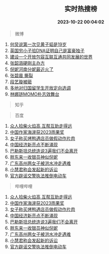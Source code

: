 <div align="center"><h2>实时热搜榜</h2><h4>2023-10-22 00:04:02</h4></div>

> 微博  

1. [何炅说第一次见黄子韬是19岁](https://s.weibo.com/weibo?q=%23%E4%BD%95%E7%82%85%E8%AF%B4%E7%AC%AC%E4%B8%80%E6%AC%A1%E8%A7%81%E9%BB%84%E5%AD%90%E9%9F%AC%E6%98%AF19%E5%B2%81%23&t=31&band_rank=1&Refer=top)<br />
2. [英国穷小子验DNA证明自己是富豪独子](https://s.weibo.com/weibo?q=%23%E8%8B%B1%E5%9B%BD%E7%A9%B7%E5%B0%8F%E5%AD%90%E9%AA%8CDNA%E8%AF%81%E6%98%8E%E8%87%AA%E5%B7%B1%E6%98%AF%E5%AF%8C%E8%B1%AA%E7%8B%AC%E5%AD%90%23&t=31&band_rank=2&Refer=top)<br />
3. [建设一个开放包容互联互通共同发展的世界](https://s.weibo.com/weibo?q=%23%E5%BB%BA%E8%AE%BE%E4%B8%80%E4%B8%AA%E5%BC%80%E6%94%BE%E5%8C%85%E5%AE%B9%E4%BA%92%E8%81%94%E4%BA%92%E9%80%9A%E5%85%B1%E5%90%8C%E5%8F%91%E5%B1%95%E7%9A%84%E4%B8%96%E7%95%8C%23&t=31&band_rank=3&Refer=top)<br />
4. [张韶涵硬刚主办方](https://s.weibo.com/weibo?q=%23%E5%BC%A0%E9%9F%B6%E6%B6%B5%E7%A1%AC%E5%88%9A%E4%B8%BB%E5%8A%9E%E6%96%B9%23&t=31&band_rank=4&Refer=top)<br />
5. [倪妮河南分妮最近火了](https://s.weibo.com/weibo?q=%23%E5%80%AA%E5%A6%AE%E6%B2%B3%E5%8D%97%E5%88%86%E5%A6%AE%E6%9C%80%E8%BF%91%E7%81%AB%E4%BA%86%23&t=31&band_rank=5&Refer=top)<br />
6. [张碧晨 撕裂](https://s.weibo.com/weibo?q=%E5%BC%A0%E7%A2%A7%E6%99%A8%20%E6%92%95%E8%A3%82&t=31&band_rank=6&Refer=top)<br />
7. [段艺璇被砸](https://s.weibo.com/weibo?q=%23%E6%AE%B5%E8%89%BA%E7%92%87%E8%A2%AB%E7%A0%B8%23&t=31&band_rank=7&Refer=top)<br />
8. [多地对归国留学生开放定向选调](https://s.weibo.com/weibo?q=%23%E5%A4%9A%E5%9C%B0%E5%AF%B9%E5%BD%92%E5%9B%BD%E7%95%99%E5%AD%A6%E7%94%9F%E5%BC%80%E6%94%BE%E5%AE%9A%E5%90%91%E9%80%89%E8%B0%83%23&t=31&band_rank=8&Refer=top)<br />
9. [林娜琏MOMO朴志效舞台](https://s.weibo.com/weibo?q=%E6%9E%97%E5%A8%9C%E7%90%8FMOMO%E6%9C%B4%E5%BF%97%E6%95%88%E8%88%9E%E5%8F%B0&t=31&band_rank=9&Refer=top)<br />

> 知乎  


> 百度  

1. [众人拾柴火焰高 互帮互助走得远](https://www.baidu.com/s?wd=%E4%BC%97%E4%BA%BA%E6%8B%BE%E6%9F%B4%E7%81%AB%E7%84%B0%E9%AB%98+%E4%BA%92%E5%B8%AE%E4%BA%92%E5%8A%A9%E8%B5%B0%E5%BE%97%E8%BF%9C&sa=fyb_news&rsv_dl=fyb_news)<br />
2. [中国作家海漄获2023雨果奖](https://www.baidu.com/s?wd=%E4%B8%AD%E5%9B%BD%E4%BD%9C%E5%AE%B6%E6%B5%B7%E6%BC%84%E8%8E%B72023%E9%9B%A8%E6%9E%9C%E5%A5%96&sa=fyb_news&rsv_dl=fyb_news)<br />
3. [女子称买烤鸭遇店员做假动作片肉](https://www.baidu.com/s?wd=%E5%A5%B3%E5%AD%90%E7%A7%B0%E4%B9%B0%E7%83%A4%E9%B8%AD%E9%81%87%E5%BA%97%E5%91%98%E5%81%9A%E5%81%87%E5%8A%A8%E4%BD%9C%E7%89%87%E8%82%89&sa=fyb_news&rsv_dl=fyb_news)<br />
4. [中国经济新亮点不断涌现](https://www.baidu.com/s?wd=%E4%B8%AD%E5%9B%BD%E7%BB%8F%E6%B5%8E%E6%96%B0%E4%BA%AE%E7%82%B9%E4%B8%8D%E6%96%AD%E6%B6%8C%E7%8E%B0&sa=fyb_news&rsv_dl=fyb_news)<br />
5. [巴勒斯坦总统连说3遍我们不会离开](https://www.baidu.com/s?wd=%E5%B7%B4%E5%8B%92%E6%96%AF%E5%9D%A6%E6%80%BB%E7%BB%9F%E8%BF%9E%E8%AF%B43%E9%81%8D%E6%88%91%E4%BB%AC%E4%B8%8D%E4%BC%9A%E7%A6%BB%E5%BC%80&sa=fyb_news&rsv_dl=fyb_news)<br />
6. [胖东来一收银员神似倪妮](https://www.baidu.com/s?wd=%E8%83%96%E4%B8%9C%E6%9D%A5%E4%B8%80%E6%94%B6%E9%93%B6%E5%91%98%E7%A5%9E%E4%BC%BC%E5%80%AA%E5%A6%AE&sa=fyb_news&rsv_dl=fyb_news)<br />
7. [广东高州两女子被洪水冲走遇难](https://www.baidu.com/s?wd=%E5%B9%BF%E4%B8%9C%E9%AB%98%E5%B7%9E%E4%B8%A4%E5%A5%B3%E5%AD%90%E8%A2%AB%E6%B4%AA%E6%B0%B4%E5%86%B2%E8%B5%B0%E9%81%87%E9%9A%BE&sa=fyb_news&rsv_dl=fyb_news)<br />
8. [小慧君称会发起新的诉讼](https://www.baidu.com/s?wd=%E5%B0%8F%E6%85%A7%E5%90%9B%E7%A7%B0%E4%BC%9A%E5%8F%91%E8%B5%B7%E6%96%B0%E7%9A%84%E8%AF%89%E8%AE%BC&sa=fyb_news&rsv_dl=fyb_news)<br />
9. [官方辟谣交警执法推倒电动车](https://www.baidu.com/s?wd=%E5%AE%98%E6%96%B9%E8%BE%9F%E8%B0%A3%E4%BA%A4%E8%AD%A6%E6%89%A7%E6%B3%95%E6%8E%A8%E5%80%92%E7%94%B5%E5%8A%A8%E8%BD%A6&sa=fyb_news&rsv_dl=fyb_news)<br />

> 哔哩哔哩  

1. [众人拾柴火焰高 互帮互助走得远](https://www.baidu.com/s?wd=%E4%BC%97%E4%BA%BA%E6%8B%BE%E6%9F%B4%E7%81%AB%E7%84%B0%E9%AB%98+%E4%BA%92%E5%B8%AE%E4%BA%92%E5%8A%A9%E8%B5%B0%E5%BE%97%E8%BF%9C&sa=fyb_news&rsv_dl=fyb_news)<br />
2. [中国作家海漄获2023雨果奖](https://www.baidu.com/s?wd=%E4%B8%AD%E5%9B%BD%E4%BD%9C%E5%AE%B6%E6%B5%B7%E6%BC%84%E8%8E%B72023%E9%9B%A8%E6%9E%9C%E5%A5%96&sa=fyb_news&rsv_dl=fyb_news)<br />
3. [女子称买烤鸭遇店员做假动作片肉](https://www.baidu.com/s?wd=%E5%A5%B3%E5%AD%90%E7%A7%B0%E4%B9%B0%E7%83%A4%E9%B8%AD%E9%81%87%E5%BA%97%E5%91%98%E5%81%9A%E5%81%87%E5%8A%A8%E4%BD%9C%E7%89%87%E8%82%89&sa=fyb_news&rsv_dl=fyb_news)<br />
4. [中国经济新亮点不断涌现](https://www.baidu.com/s?wd=%E4%B8%AD%E5%9B%BD%E7%BB%8F%E6%B5%8E%E6%96%B0%E4%BA%AE%E7%82%B9%E4%B8%8D%E6%96%AD%E6%B6%8C%E7%8E%B0&sa=fyb_news&rsv_dl=fyb_news)<br />
5. [巴勒斯坦总统连说3遍我们不会离开](https://www.baidu.com/s?wd=%E5%B7%B4%E5%8B%92%E6%96%AF%E5%9D%A6%E6%80%BB%E7%BB%9F%E8%BF%9E%E8%AF%B43%E9%81%8D%E6%88%91%E4%BB%AC%E4%B8%8D%E4%BC%9A%E7%A6%BB%E5%BC%80&sa=fyb_news&rsv_dl=fyb_news)<br />
6. [胖东来一收银员神似倪妮](https://www.baidu.com/s?wd=%E8%83%96%E4%B8%9C%E6%9D%A5%E4%B8%80%E6%94%B6%E9%93%B6%E5%91%98%E7%A5%9E%E4%BC%BC%E5%80%AA%E5%A6%AE&sa=fyb_news&rsv_dl=fyb_news)<br />
7. [广东高州两女子被洪水冲走遇难](https://www.baidu.com/s?wd=%E5%B9%BF%E4%B8%9C%E9%AB%98%E5%B7%9E%E4%B8%A4%E5%A5%B3%E5%AD%90%E8%A2%AB%E6%B4%AA%E6%B0%B4%E5%86%B2%E8%B5%B0%E9%81%87%E9%9A%BE&sa=fyb_news&rsv_dl=fyb_news)<br />
8. [小慧君称会发起新的诉讼](https://www.baidu.com/s?wd=%E5%B0%8F%E6%85%A7%E5%90%9B%E7%A7%B0%E4%BC%9A%E5%8F%91%E8%B5%B7%E6%96%B0%E7%9A%84%E8%AF%89%E8%AE%BC&sa=fyb_news&rsv_dl=fyb_news)<br />
9. [官方辟谣交警执法推倒电动车](https://www.baidu.com/s?wd=%E5%AE%98%E6%96%B9%E8%BE%9F%E8%B0%A3%E4%BA%A4%E8%AD%A6%E6%89%A7%E6%B3%95%E6%8E%A8%E5%80%92%E7%94%B5%E5%8A%A8%E8%BD%A6&sa=fyb_news&rsv_dl=fyb_news)<br />
